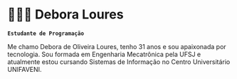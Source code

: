 # 👩🏻‍💻 Debora Loures

**`Estudante de Programação`**

Me chamo Debora de Oliveira Loures, tenho 31 anos e sou apaixonada por tecnologia. Sou formada em Engenharia Mecatrônica pela UFSJ e atualmente estou cursando Sistemas de Informação no Centro Universitário UNIFAVENI. 
<!--
**lourestec/lourestec** is a ✨ _special_ ✨ repository because its `README.md` (this file) appears on your GitHub profile.

Here are some ideas to get you started:

- 🔭 I’m currently working on ...
- 🌱 I’m currently learning ...
- 👯 I’m looking to collaborate on ...
- 🤔 I’m looking for help with ...
- 💬 Ask me about ...
- 📫 How to reach me: ...
- 😄 Pronouns: ...
- ⚡ Fun fact: ...
-->
